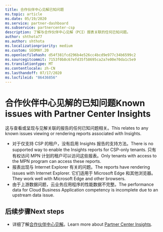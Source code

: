 ```yaml
---
title: 合作伙伴中心见解已知问题
ms.topic: article
ms.date: 05/19/2020
ms.service: partner-dashboard
ms.subservice: partnercenter-csp
description: 了解与合作伙伴中心见解（PCI）报表关联的任何已知问题。
author: shthota77
ms.author: shthota
ms.localizationpriority: medium
ms.custom: SEOMAY.20
ms.openlocfilehash: d54f381fcd296b4e526cc4bcd9e977c34b6599c2
ms.sourcegitcommit: 7153f0b8c67efd35f58695ca2a7e00e70da1c5e9
ms.translationtype: MT
ms.contentlocale: zh-CN
ms.lasthandoff: 07/17/2020
ms.locfileid: "86436856"
---
```

# <a name="known-issues-with-partner-center-insights"></a><span data-ttu-id="726d9-103">合作伙伴中心见解的已知问题</span><span class="sxs-lookup"><span data-stu-id="726d9-103">Known issues with Partner Center Insights</span></span>

<span data-ttu-id="726d9-104">这与查看或呈现与见解关联的报告的任何已知问题相关。</span><span class="sxs-lookup"><span data-stu-id="726d9-104">This relates to any known issues viewing or rendering reports associated with Insights.</span></span>

- <span data-ttu-id="726d9-105">对于仅支持 CSP 的租户，没有启用 Insights 报告的支持方法。</span><span class="sxs-lookup"><span data-stu-id="726d9-105">There is no supported way to enable the Insights reports for CSP-only tenants.</span></span> <span data-ttu-id="726d9-106">只有有权访问 MPN 计划的租户可以访问这些报表。</span><span class="sxs-lookup"><span data-stu-id="726d9-106">Only tenants with access to the MPN program can access these reports.</span></span>
- <span data-ttu-id="726d9-107">报表出现与 Internet Explorer 有关的问题。</span><span class="sxs-lookup"><span data-stu-id="726d9-107">The reports have rendering issues with Internet Explorer.</span></span> <span data-ttu-id="726d9-108">它们适用于 Microsoft Edge 和其他浏览器。</span><span class="sxs-lookup"><span data-stu-id="726d9-108">They work well with Microsoft Edge and other browsers.</span></span>
- <span data-ttu-id="726d9-109">由于上游数据问题，云业务应用程序的性能数据不完整。</span><span class="sxs-lookup"><span data-stu-id="726d9-109">The performance data for Cloud Business Application competency is incomplete due to an upstream data issue.</span></span>

## <a name="next-steps"></a><span data-ttu-id="726d9-110">后续步骤</span><span class="sxs-lookup"><span data-stu-id="726d9-110">Next steps</span></span>

- <span data-ttu-id="726d9-111">详细了解[合作伙伴中心见解](partner-center-insights.md)。</span><span class="sxs-lookup"><span data-stu-id="726d9-111">Learn more about [Partner Center Insights](partner-center-insights.md).</span></span>
